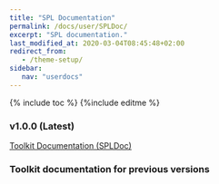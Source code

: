 ```yaml
---
title: "SPL Documentation"
permalink: /docs/user/SPLDoc/
excerpt: "SPL documentation."
last_modified_at: 2020-03-04T08:45:48+02:00
redirect_from:
   - /theme-setup/
sidebar:
   nav: "userdocs"
---
```

{% include toc %}
{%include editme %}

### v1.0.0 (Latest)

[Toolkit Documentation (SPLDoc)](/streamsx.cppws/doc/spldoc/html/)

### Toolkit documentation for previous versions
